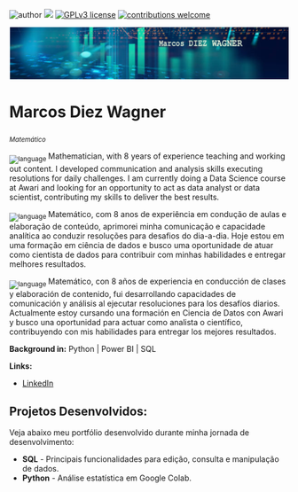 ![author](https://img.shields.io/badge/author-marcosdiezw-red.svg) [![](https://img.shields.io/badge/python-3.7+-blue.svg)](https://www.python.org/downloads/release/python-365/) [![GPLv3 license](https://img.shields.io/badge/License-GPLv3-blue.svg)](http://perso.crans.org/besson/LICENSE.html) [![contributions welcome](https://img.shields.io/badge/contributions-welcome-brightgreen.svg?style=flat)](https://github.com/marcosdiezw/Data_Science_Projects/issues)

<p align="center">
  <img src="imagemds4.PNG" >
</p>

# Marcos Diez Wagner
<sub> *Matemático* </sub>

<sub>![language](https://img.shields.io/badge/EN-blue.svg) </sub>
Mathematician, with 8 years of experience teaching and working out content. I developed communication and analysis skills executing resolutions for daily challenges.
I am currently doing a Data Science course at Awari and looking for an opportunity to act as data analyst or data scientist, contributing my skills to deliver the best results. 

<sub> ![language](https://img.shields.io/badge/PT-green.svg) </sub>
Matemático, com 8 anos de experiência em condução de aulas e elaboração de conteúdo, aprimorei minha comunicação e capacidade analítica ao conduzir resoluções para desafios do dia-a-dia. Hoje estou em uma formação em ciência de dados e busco uma oportunidade de atuar como cientista de dados para contribuir com minhas habilidades e entregar melhores resultados.

<sub> ![language](https://img.shields.io/badge/ES-red.svg) </sub>
Matemático, con 8 años de experiencia en conducción de clases y elaboración de contenido, fui desarrollando capacidades de comunicación y análisis al ejecutar resoluciones para los desafíos diarios. 
Actualmente estoy cursando una formación en Ciencia de Datos con Awari y busco una oportunidad para actuar como analista o científico, contribuyendo con mis habilidades para entregar los mejores resultados.

**Background in:** Python |  Power BI | SQL

**Links:**
* [LinkedIn](https://www.linkedin.com/in/marcos-diez-wagner)

## Projetos Desenvolvidos:
Veja abaixo meu portfólio desenvolvido durante minha jornada de desenvolvimento:

* **SQL** - Principais funcionalidades para edição, consulta e manipulação de dados.
* **Python** - Análise estatística em Google Colab.
